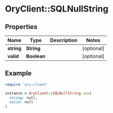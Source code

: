 # OryClient::SQLNullString

## Properties

| Name | Type | Description | Notes |
| ---- | ---- | ----------- | ----- |
| **string** | **String** |  | [optional] |
| **valid** | **Boolean** |  | [optional] |

## Example

```ruby
require 'ory-client'

instance = OryClient::SQLNullString.new(
  string: null,
  valid: null
)
```


